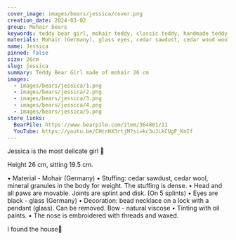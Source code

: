 ```yaml
---
cover_image: images/bears/jessica/cover.png
creation_date: 2024-03-02
group: Mohair bears
keywords: teddy bear girl, mohair teddy, classic teddy, handmade teddy bear, collectible teddy, 26 cm teddy, teddy with classic pattern, artisanal toy, handmade mohair bear, teddy girl, collectible toy, interior teddy, teddy doll
materials: Mohair (Germany), glass eyes, cedar sawdust, cedar wood wool, mineral granulate
name: Jessica
pinned: false
size: 26cm
slug: jessica
summary: Teddy Bear Girl made of mohair 26 cm
images:
  - images/bears/jessica/1.png
  - images/bears/jessica/2.png
  - images/bears/jessica/3.png
  - images/bears/jessica/4.png
  - images/bears/jessica/5.png
store_links:
  BearPile: https://www.bearpile.com/item/364801/11
  YouTube: https://youtu.be/CHtrHX3rtjM?si=kc3uJLkCUgF_KnIf
---
```

Jessica is the most delicate girl 🐻

Height 26 cm, sitting 19.5 cm.

• Material - Mohair (Germany)
• Stuffing: cedar sawdust, cedar wool, mineral granules in the body for weight. The stuffing is dense.
• Head and all paws are movable. Joints are splint and disk. (On 5 splints)
• Eyes are black - glass (Germany)
• Decoration: bead necklace on a lock with a pendant (glass). Can be removed. Bow - natural viscose
• Tinting with oil paints.
• The nose is embroidered with threads and waxed.

I found the house🏡